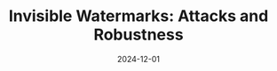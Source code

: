 ---
title: "Invisible Watermarks: Attacks and Robustness"
collection: projects
category: arxiv
permalink: /projects/idl_war
header:
    teaser: /images/invisible_watermark.png
date: 2024-12-01
authors: "Dongjun Hwang*, <b>Sungwon Woo*</b>, Tom Gao*, Raymond Luo*, Sunghwan Baek <b>(co-first author)</b>"
venue: "arXiv 2024"
description: Improving water robustness via cascading image-space and latent-space techniques and improving attacks via custom remover network
tags: ["invisible watermark", "adversarial attack", "generative ai"]
selected: "true"
buttons:
    - type: paper
      url: https://arxiv.org/pdf/2412.12511
    - type: video
      url: https://www.youtube.com/watch?v=0vwFG1HSrUE
---
